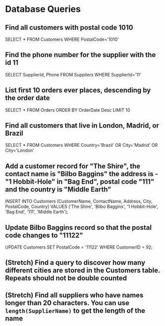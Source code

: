 # Database Queries

## Find all customers with postal code 1010

SELECT \* FROM Customers WHERE PostalCode='1010'

## Find the phone number for the supplier with the id 11

SELECT SupplierId, Phone FROM Suppliers WHERE SupplierId='11'

## List first 10 orders ever places, descending by the order date

SELECT \* FROM Orders
ORDER BY OrderDate Desc
LIMIT 10

## Find all customers that live in London, Madrid, or Brazil

SELECT \* FROM Customers WHERE Country='Brazil' OR City='Madrid' OR City='London'

## Add a customer record for "The Shire", the contact name is "Bilbo Baggins" the address is -"1 Hobbit-Hole" in "Bag End", postal code "111" and the country is "Middle Earth"

INSERT INTO Customers (CustomerName, ContactName, Address, City, PostalCode, Country)
VALUES ('The Shire', 'Bilbo Baggins', '1 Hobbit-Hole', 'Bag End', '111', 'Middle Earth');

## Update Bilbo Baggins record so that the postal code changes to "11122"

UPDATE Customers
SET PostalCode = '11122'
WHERE CustomerID = 92;

## (Stretch) Find a query to discover how many different cities are stored in the Customers table. Repeats should not be double counted

## (Stretch) Find all suppliers who have names longer than 20 characters. You can use `length(SupplierName)` to get the length of the name
